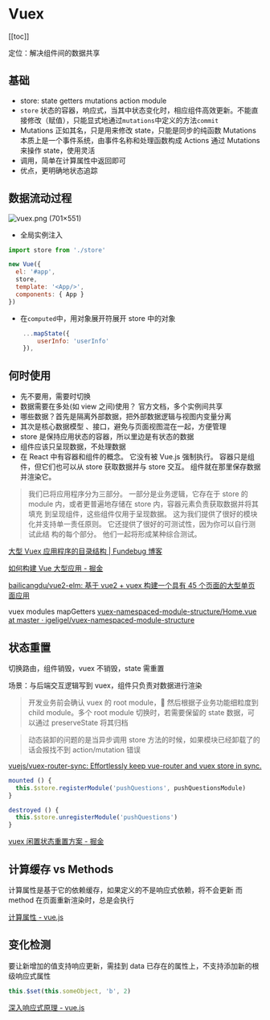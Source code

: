 # Vuex
[[toc]]

定位：解决组件间的数据共享

## 基础

- store: state getters mutations action module
- `store` 状态的容器，响应式，当其中状态变化时，相应组件高效更新。不能直接修改（赋值），只能显式地通过`mutations`中定义的方法`commit`
- Mutations 正如其名，只是用来修改 state，只能是同步的纯函数
  Mutations 本质上是一个事件系统，由事件名称和处理函数构成
  Actions 通过 Mutations 来操作 state，使用灵活
- 调用，简单在计算属性中返回即可
- 优点，更明确地状态追踪

## 数据流动过程

![vuex.png (701×551)](https://vuex.vuejs.org/vuex.png)

- 全局实例注入

```js
import store from './store'

new Vue({
  el: '#app',
  store,
  template: '<App/>',
  components: { App }
})
```

- 在`computed`中，用对象展开符展开 store 中的对象

```js
    ...mapState({
        userInfo: 'userInfo'
    }),
```

## 何时使用

- 先不要用，需要时切换
- 数据需要在多处(如 view 之间)使用？ 官方文档，多个实例间共享
- 哪些数据？首先是隔离外部数据，把外部数据逻辑与视图内变量分离
- 其次是核心数据模型 、接口，避免与页面视图混在一起，方便管理
- store 是保持应用状态的容器，所以里边是有状态的数据
- 组件应该只呈现数据，不处理数据
- 在 React 中有容器和组件的概念。 它没有被 Vue.js 强制执行。 容器只是组件，但它们也可以从 store 获取数据并与 store 交互。 组件就在那里保存数据并渲染它。

> 我们已将应用程序分为三部分。 一部分是业务逻辑，它存在于 store 的 module 内，或者更普遍地存储在 store 内，容器元素负责获取数据并将其填充
> 到呈现组件，这些组件仅用于呈现数据。 这为我们提供了很好的模块化并支持单一责任原则。 它还提供了很好的可测试性，因为你可以自行测试此结
> 构的每个部分。 他们一起将形成某种综合测试。

[大型 Vuex 应用程序的目录结构 | Fundebug 博客](https://blog.fundebug.com/2018/06/12/large-scale-vuex-application-structures/)

[如何构建 Vue 大型应用 - 掘金](https://juejin.im/post/5cb2dabde51d456e46603e02)

[bailicangdu/vue2-elm: 基于 vue2 + vuex 构建一个具有 45 个页面的大型单页面应用](https://github.com/bailicangdu/vue2-elm)

vuex modules mapGetters
[vuex-namespaced-module-structure/Home.vue at master · igeligel/vuex-namespaced-module-structure](https://github.com/igeligel/vuex-namespaced-module-structure/blob/master/src/views/Home.vue)

## 状态重置

切换路由，组件销毁，vuex 不销毁，state 需重置

场景：与后端交互逻辑写到 vuex，组件只负责对数据进行渲染

> 开发业务前会确认 vuex 的 root module， 然后根据子业务功能细粒度到 child module。多个 root module 切换时，若需要保留的 state 数据，可以通过 preserveState 将其归档

> 动态装卸的问题的是当异步调用 store 方法的时候，如果模块已经卸载了的话会报找不到 action/mutation 错误

[vuejs/vuex-router-sync: Effortlessly keep vue-router and vuex store in sync.](https://github.com/vuejs/vuex-router-sync)

```js
mounted () {
  this.$store.registerModule('pushQuestions', pushQuestionsModule)
}

destroyed () {
  this.$store.unregisterModule('pushQuestions')
}
```

[vuex 闲置状态重置方案 - 掘金](https://juejin.im/post/5a4c8da3f265da43085e6c64)

## 计算缓存 vs Methods

计算属性是基于它的依赖缓存，如果定义的不是响应式依赖，将不会更新
而 method 在页面重新渲染时，总是会执行

[计算属性 - vue.js](https://cn.vuejs.org/v2/guide/computed.html#%E8%AE%A1%E7%AE%97%E5%B1%9E%E6%80%A7)

## 变化检测

要让新增加的值支持响应更新，需挂到 data 已存在的属性上，不支持添加新的根级响应式属性

```js
this.$set(this.someObject, 'b', 2)
```

[深入响应式原理 - vue.js](https://cn.vuejs.org/v2/guide/reactivity.html#%E5%A3%B0%E6%98%8E%E5%93%8D%E5%BA%94%E5%BC%8F%E5%B1%9E%E6%80%A7)

